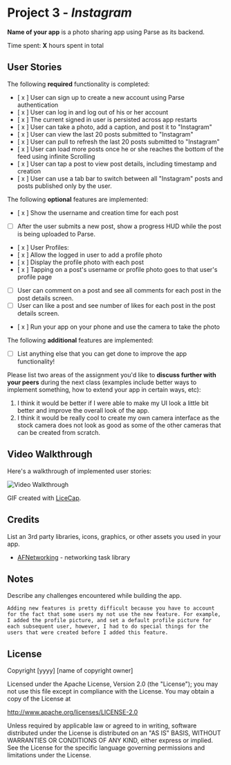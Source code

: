 # Project 3 - *Instagram*

**Name of your app** is a photo sharing app using Parse as its backend.

Time spent: **X** hours spent in total

## User Stories

The following **required** functionality is completed:

- [ x ] User can sign up to create a new account using Parse authentication
- [ x ] User can log in and log out of his or her account
- [ x ] The current signed in user is persisted across app restarts
- [ x ] User can take a photo, add a caption, and post it to "Instagram"
- [ x ] User can view the last 20 posts submitted to "Instagram"
- [ x ] User can pull to refresh the last 20 posts submitted to "Instagram"
- [ x ] User can load more posts once he or she reaches the bottom of the feed using infinite Scrolling
- [ x ] User can tap a post to view post details, including timestamp and creation
- [ x ] User can use a tab bar to switch between all "Instagram" posts and posts published only by the user.

The following **optional** features are implemented:

- [ x ] Show the username and creation time for each post
- [ ] After the user submits a new post, show a progress HUD while the post is being uploaded to Parse.
- [ x ] User Profiles:
- [ x ] Allow the logged in user to add a profile photo
- [ x ] Display the profile photo with each post
- [ x ] Tapping on a post's username or profile photo goes to that user's profile page
- [ ] User can comment on a post and see all comments for each post in the post details screen.
- [ ] User can like a post and see number of likes for each post in the post details screen.
- [ x ] Run your app on your phone and use the camera to take the photo


The following **additional** features are implemented:

- [ ] List anything else that you can get done to improve the app functionality!

Please list two areas of the assignment you'd like to **discuss further with your peers** during the next class (examples include better ways to implement something, how to extend your app in certain ways, etc):

1. I think it would be better if I were able to make my UI look a little bit better and improve the overall look of the app. 
2. I think it would be really cool to create my own camera interface as the stock camera does not look as good as some of the other cameras that can be created from scratch. 

## Video Walkthrough

Here's a walkthrough of implemented user stories:

<img src='http://i.imgur.com/link/to/your/gif/file.gif' title='Video Walkthrough' width='' alt='Video Walkthrough' />

GIF created with [LiceCap](http://www.cockos.com/licecap/).

## Credits

List an 3rd party libraries, icons, graphics, or other assets you used in your app.

- [AFNetworking](https://github.com/AFNetworking/AFNetworking) - networking task library


## Notes

Describe any challenges encountered while building the app.

    Adding new features is pretty difficult because you have to account for the fact that some users my not use the new feature. For example, I added the profile picture, and set a default profile picture for each subsequent user, however, I had to do special things for the users that were created before I added this feature. 

## License

Copyright [yyyy] [name of copyright owner]

Licensed under the Apache License, Version 2.0 (the "License");
you may not use this file except in compliance with the License.
You may obtain a copy of the License at

http://www.apache.org/licenses/LICENSE-2.0

Unless required by applicable law or agreed to in writing, software
distributed under the License is distributed on an "AS IS" BASIS,
WITHOUT WARRANTIES OR CONDITIONS OF ANY KIND, either express or implied.
See the License for the specific language governing permissions and
limitations under the License.
